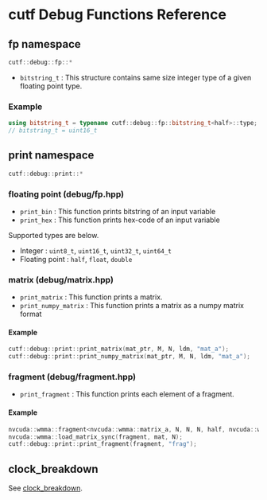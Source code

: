 # cutf Debug Functions Reference

## fp namespace
```cpp
cutf::debug::fp::*
```

- `bitstring_t` : This structure contains same size integer type of a given floating point type.

### Example
```cpp
using bitstring_t = typename cutf::debug::fp::bitstring_t<half>::type;
// bitstring_t = uint16_t
```

## print namespace
```cpp
cutf::debug::print::*
```

### floating point (debug/fp.hpp)
- `print_bin` : This function prints bitstring of an input variable
- `print_hex` : This function prints hex-code of an input variable

Supported types are below.

- Integer : `uint8_t`, `uint16_t`, `uint32_t`, `uint64_t`
- Floating point : `half`, `float`, `double`

### matrix (debug/matrix.hpp)
- `print_matrix` : This function prints a matrix.
- `print_numpy_matrix` : This function prints a matrix as a numpy matrix format

#### Example
```cpp
cutf::debug::print::print_matrix(mat_ptr, M, N, ldm, "mat_a");
cutf::debug::print::print_numpy_matrix(mat_ptr, M, N, ldm, "mat_a");
```

### fragment (debug/fragment.hpp)
- `print_fragment` : This function prints each element of a fragment.

#### Example
```cpp
nvcuda::wmma::fragment<nvcuda::wmma::matrix_a, N, N, N, half, nvcuda::wmma::col_major> fragment;
nvcuda::wmma::load_matrix_sync(fragment, mat, N);
cutf::debug::print::print_fragment(fragment, "frag");
```

## clock_breakdown

See [clock_breakdown](clock_breakdown.md).
